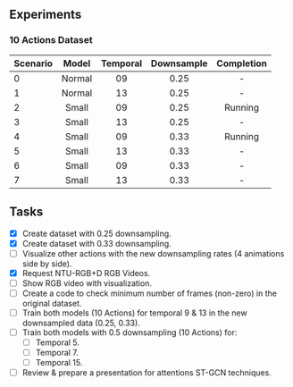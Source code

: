 ## Experiments

### 10 Actions Dataset

| **Scenario** | **Model** | **Temporal** | **Downsample** | **Completion** |
| :------ | :------: | :------: | :------: | :------: |
| 0 | Normal | 09 | 0.25 | - |  
| 1 | Normal | 13 | 0.25 | - |  
| 2 | Small | 09 | 0.25 | Running |  
| 3 | Small | 13 | 0.25 | - |  
| 4 | Small | 09 | 0.33 | Running |  
| 5 | Small | 13 | 0.33 | - |  
| 6 | Small | 09 | 0.33 | - |  
| 7 | Small | 13 | 0.33 | - |  

## Tasks
- [x] Create dataset with 0.25 downsampling.
- [x] Create dataset with 0.33 downsampling.
- [ ] Visualize other actions with the new downsampling rates (4 animations side by side).
- [x] Request NTU-RGB+D RGB Videos.
- [ ] Show RGB video with visualization.
- [ ] Create a code to check minimum number of frames (non-zero) in the original dataset.
- [ ] Train both models (10 Actions) for temporal 9 & 13 in the new downsampled data (0.25, 0.33).
- [ ] Train both models with 0.5 downsampling (10 Actions) for:
  - [ ] Temporal 5.
  - [ ] Temporal 7.
  - [ ] Temporal 15.
- [ ] Review & prepare a presentation for attentions ST-GCN techniques.
